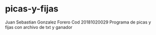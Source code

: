 # picas-y-fijas
Juan Sebastian Gonzalez Forero
Cod 20181020029
Programa de picas y fijas con archivo de txt y ganador
